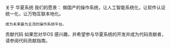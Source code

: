 关于 华夏系统
    我们的愿景：
    做国产的操作系统，让人工智能系统化，让软件认证统一化，让万物互联本地化。

    成为未来最为主流的操作系统平台。

贡献代码
如果您对华OS 感兴趣，并希望参与华夏系统的开发并成为代码贡献者，请参阅代码贡献指南。